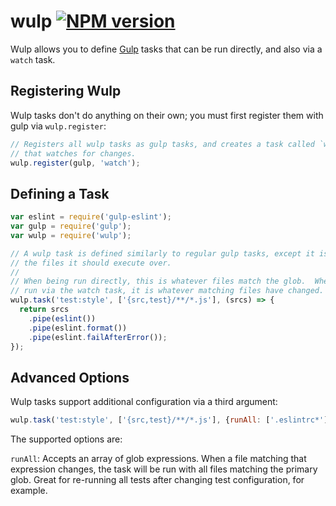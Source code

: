 # wulp [![NPM version][npm-image]][npm-url]

Wulp allows you to define [Gulp](http://gulpjs.com/) tasks that can be run directly, and also via a `watch` task.


## Registering Wulp

Wulp tasks don't do anything on their own; you must first register them with gulp via `wulp.register`:

```js
// Registers all wulp tasks as gulp tasks, and creates a task called `watch`
// that watches for changes.
wulp.register(gulp, 'watch');
```


## Defining a Task

```js
var eslint = require('gulp-eslint');
var gulp = require('gulp');
var wulp = require('wulp');

// A wulp task is defined similarly to regular gulp tasks, except it is _given_
// the files it should execute over.
//
// When being run directly, this is whatever files match the glob.  When being
// run via the watch task, it is whatever matching files have changed.
wulp.task('test:style', ['{src,test}/**/*.js'], (srcs) => {
  return srcs
    .pipe(eslint())
    .pipe(eslint.format())
    .pipe(eslint.failAfterError());
});
```


## Advanced Options

Wulp tasks support additional configuration via a third argument:

```js
wulp.task('test:style', ['{src,test}/**/*.js'], {runAll: ['.eslintrc*']}, (srcs) => {
```

The supported options are:

`runAll`: Accepts an array of glob expressions.  When a file matching that expression changes, the task will be run with all files matching the primary glob.  Great for re-running all tests after changing test configuration, for example.


[npm-url]: https://npmjs.org/package/wulp
[npm-image]: http://img.shields.io/npm/v/wulp.svg
